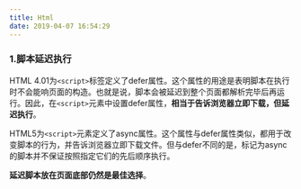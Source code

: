```yaml
---
title: Html
date: 2019-04-07 16:54:29
---
```


### 1.脚本延迟执行

HTML 4.01为`<script>`标签定义了defer属性。这个属性的用途是表明脚本在执行时不会能响页面的构造。也就是说，脚本会被延迟到整个页面都解析完毕后再运行。因此，在`<script>`元素中设置defer属性，**相当于告诉浏览器立即下载，但延迟执行**。

HTML5为`<script>`元素定义了async属性。这个属性与defer属性类似，都用于改变脚本的行为，并告诉浏览器立即下载文件。但与defer不同的是，标记为async的脚本并不保证按照指定它们的先后顺序执行。

**延迟脚本放在页面底部仍然是最佳选择**。

